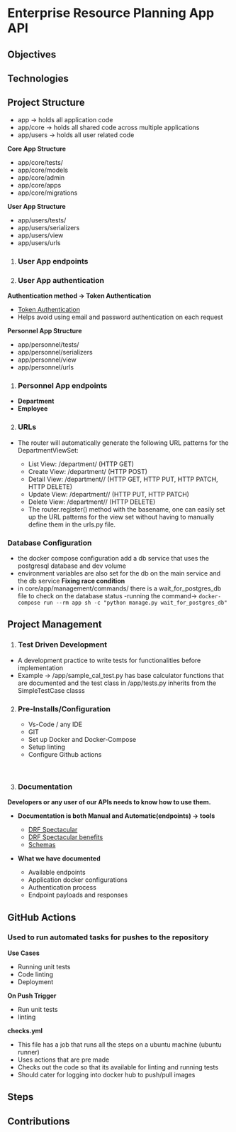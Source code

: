 # Enterprise Resource Planning App API

## Objectives

## Technologies


## Project Structure
- app -> holds all application code
- app/core -> holds all shared code across multiple applications
- app/users -> holds all user related code

**Core App Structure**
- app/core/tests/
- app/core/models
- app/core/admin
- app/core/apps
- app/core/migrations

**User App Structure**
- app/users/tests/
- app/users/serializers
- app/users/view
- app/users/urls


1. ### User App endpoints

2. ### User App authentication
**Authentication method -> Token Authentication**
- [Token Authentication](https://www.django-rest-framework.org/api-guide/authentication/#tokenauthentication)
- Helps avoid using email and password authentication on each request

**Personnel App Structure**
- app/personnel/tests/
- app/personnel/serializers
- app/personnel/view
- app/personnel/urls


1. ### Personnel App endpoints
- **Department**
- **Employee**

2. ### URLs
- The router will automatically generate the following URL patterns for the DepartmentViewSet:

   - List View: /department/ (HTTP GET)
   - Create View: /department/ (HTTP POST)
   - Detail View: /department/<pk>/ (HTTP GET, HTTP PUT, HTTP PATCH, HTTP DELETE)
   - Update View: /department/<pk>/ (HTTP PUT, HTTP PATCH)
   - Delete View: /department/<pk>/ (HTTP DELETE)
   - The router.register() method with the basename, one can easily set up the URL patterns for the view set without having to manually define them in the urls.py file.

### Database Configuration
- the docker compose configuration add a db service that uses the postgresql database and dev volume
- environment variables are also set for the db on the main service and the db service
**Fixing race condition**
- in core/app/management/commands/ there is a wait_for_postgres_db file to check on the database status
-running the command-> `docker-compose run --rm app sh -c "python manage.py wait_for_postgres_db"`




## Project Management

1. ### Test Driven Development
- A development practice to write tests for functionalities before implementation
- Example -> /app/sample_cal_test.py has base calculator functions that are documented and the test class in /app/tests.py inherits from the SimpleTestCase classs

2. ### Pre-Installs/Configuration
    - Vs-Code / any IDE
    - GIT
    - Set up Docker and Docker-Compose
    - Setup linting
    - Configure Github actions
<br/>

3. ### Documentation
**Developers or any user of our APIs needs to know how to use them.**
- **Documentation is both Manual and Automatic(endpoints) -> tools**
    - [DRF Spectacular](https://drf-spectacular.readthedocs.io/en/latest/)
    - [DRF Spectacular benefits](https://levelup.gitconnected.com/drf-spectacular-the-ultimate-tool-for-automated-drf-api-documentation-61bd4cca36b7)
    - [Schemas](https://www.django-rest-framework.org/api-guide/schemas/)

- **What we have documented**
    - Available endpoints
    - Application docker configurations
    - Authentication process
    - Endpoint payloads and responses


## GitHub Actions
### Used to run automated tasks for pushes to the repository
**Use Cases**
 - Running unit tests
 - Code linting
 - Deployment

**On Push Trigger**
 - Run unit tests
 - linting

**checks.yml**
- This file has a job that runs all the steps on a ubuntu machine (ubuntu runner)
- Uses actions that are pre made
- Checks out the code so that its available for linting and running tests
- Should cater for logging into docker hub to push/pull images


## Steps


## Contributions
